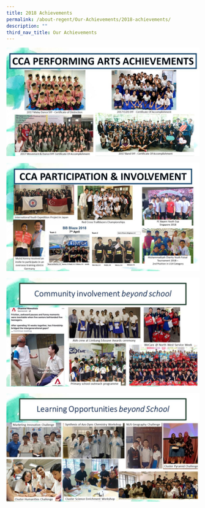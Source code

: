 ```yaml
---
title: 2018 Achievements
permalink: /about-regent/Our-Achievements/2018-achievements/
description: ""
third_nav_title: Our Achievements
---
```

![](/images/2018ACHIEVEMENT16-1024x576.jpg)

![](/images/2018ACHIEVEMENT17-1024x576.jpg)

![](/images/2018ACHIEVEMENT12-1024x576.jpg)

![](/images/2018ACHIEVEMENT11-1024x576.jpg)